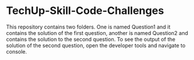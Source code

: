 # TechUp-Skill-Code-Challenges
This repository contains two folders. One is named Question1 and it contains the solution of the first question, 
another is named Question2 and contains the solution to the second question.
To see the output of the solution of the second question, open the developer tools and navigate to console.
